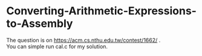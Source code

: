 # Converting-Arithmetic-Expressions-to-Assembly

The question is on https://acm.cs.nthu.edu.tw/contest/1662/ . <br>
You can simple run cal.c for my solution.
